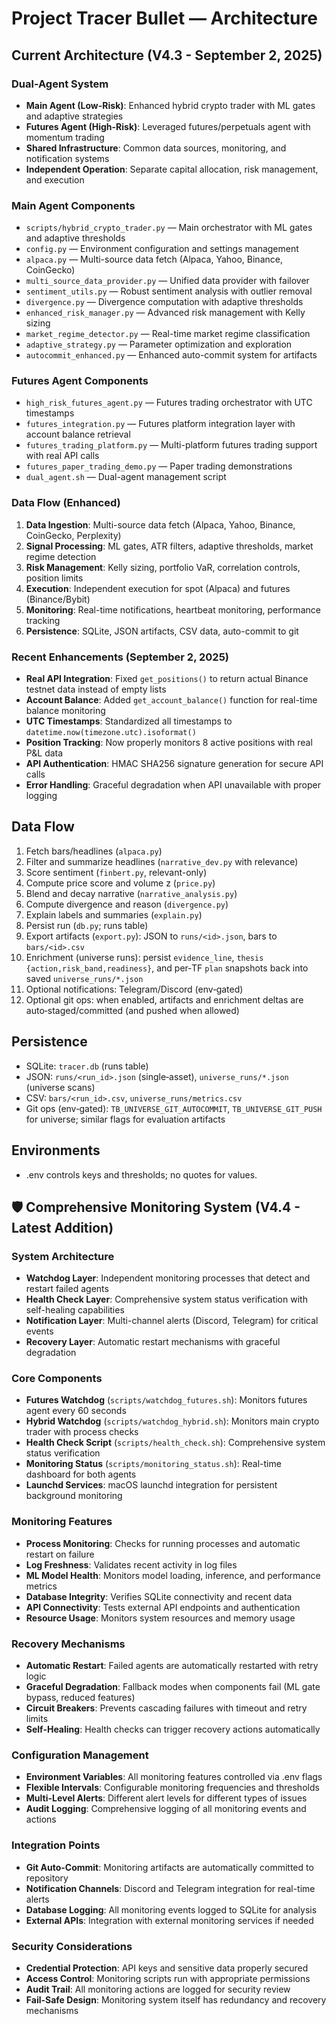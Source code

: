 # Project Tracer Bullet — Architecture

## Current Architecture (V4.3 - September 2, 2025)

### Dual-Agent System
- **Main Agent (Low-Risk)**: Enhanced hybrid crypto trader with ML gates and adaptive strategies
- **Futures Agent (High-Risk)**: Leveraged futures/perpetuals agent with momentum trading
- **Shared Infrastructure**: Common data sources, monitoring, and notification systems
- **Independent Operation**: Separate capital allocation, risk management, and execution

### Main Agent Components
- `scripts/hybrid_crypto_trader.py` — Main orchestrator with ML gates and adaptive thresholds
- `config.py` — Environment configuration and settings management
- `alpaca.py` — Multi-source data fetch (Alpaca, Yahoo, Binance, CoinGecko)
- `multi_source_data_provider.py` — Unified data provider with failover
- `sentiment_utils.py` — Robust sentiment analysis with outlier removal
- `divergence.py` — Divergence computation with adaptive thresholds
- `enhanced_risk_manager.py` — Advanced risk management with Kelly sizing
- `market_regime_detector.py` — Real-time market regime classification
- `adaptive_strategy.py` — Parameter optimization and exploration
- `autocommit_enhanced.py` — Enhanced auto-commit system for artifacts

### Futures Agent Components
- `high_risk_futures_agent.py` — Futures trading orchestrator with UTC timestamps
- `futures_integration.py` — Futures platform integration layer with account balance retrieval
- `futures_trading_platform.py` — Multi-platform futures trading support with real API calls
- `futures_paper_trading_demo.py` — Paper trading demonstrations
- `dual_agent.sh` — Dual-agent management script

### Data Flow (Enhanced)
1) **Data Ingestion**: Multi-source data fetch (Alpaca, Yahoo, Binance, CoinGecko, Perplexity)
2) **Signal Processing**: ML gates, ATR filters, adaptive thresholds, market regime detection
3) **Risk Management**: Kelly sizing, portfolio VaR, correlation controls, position limits
4) **Execution**: Independent execution for spot (Alpaca) and futures (Binance/Bybit)
5) **Monitoring**: Real-time notifications, heartbeat monitoring, performance tracking
6) **Persistence**: SQLite, JSON artifacts, CSV data, auto-commit to git

### Recent Enhancements (September 2, 2025)
- **Real API Integration**: Fixed `get_positions()` to return actual Binance testnet data instead of empty lists
- **Account Balance**: Added `get_account_balance()` function for real-time balance monitoring
- **UTC Timestamps**: Standardized all timestamps to `datetime.now(timezone.utc).isoformat()`
- **Position Tracking**: Now properly monitors 8 active positions with real P&L data
- **API Authentication**: HMAC SHA256 signature generation for secure API calls
- **Error Handling**: Graceful degradation when API unavailable with proper logging

## Data Flow
1) Fetch bars/headlines (`alpaca.py`)
2) Filter and summarize headlines (`narrative_dev.py` with relevance)
3) Score sentiment (`finbert.py`, relevant-only)
4) Compute price score and volume z (`price.py`)
5) Blend and decay narrative (`narrative_analysis.py`)
6) Compute divergence and reason (`divergence.py`)
7) Explain labels and summaries (`explain.py`)
8) Persist run (`db.py`; runs table)
9) Export artifacts (`export.py`): JSON to `runs/<id>.json`, bars to `bars/<id>.csv`
10) Enrichment (universe runs): persist `evidence_line`, `thesis {action,risk_band,readiness}`, and per‑TF `plan` snapshots back into saved `universe_runs/*.json`
11) Optional notifications: Telegram/Discord (env‑gated)
12) Optional git ops: when enabled, artifacts and enrichment deltas are auto‑staged/committed (and pushed when allowed)

## Persistence
- SQLite: `tracer.db` (runs table)
- JSON: `runs/<run_id>.json` (single‑asset), `universe_runs/*.json` (universe scans)
- CSV: `bars/<run_id>.csv`, `universe_runs/metrics.csv`
- Git ops (env‑gated): `TB_UNIVERSE_GIT_AUTOCOMMIT`, `TB_UNIVERSE_GIT_PUSH` for universe; similar flags for evaluation artifacts

## Environments
- .env controls keys and thresholds; no quotes for values.

## 🛡️ Comprehensive Monitoring System (V4.4 - Latest Addition)

### System Architecture
- **Watchdog Layer**: Independent monitoring processes that detect and restart failed agents
- **Health Check Layer**: Comprehensive system status verification with self-healing capabilities
- **Notification Layer**: Multi-channel alerts (Discord, Telegram) for critical events
- **Recovery Layer**: Automatic restart mechanisms with graceful degradation

### Core Components
- **Futures Watchdog** (`scripts/watchdog_futures.sh`): Monitors futures agent every 60 seconds
- **Hybrid Watchdog** (`scripts/watchdog_hybrid.sh`): Monitors main crypto trader with process checks
- **Health Check Script** (`scripts/health_check.sh`): Comprehensive system status verification
- **Monitoring Status** (`scripts/monitoring_status.sh`): Real-time dashboard for both agents
- **Launchd Services**: macOS launchd integration for persistent background monitoring

### Monitoring Features
- **Process Monitoring**: Checks for running processes and automatic restart on failure
- **Log Freshness**: Validates recent activity in log files
- **ML Model Health**: Monitors model loading, inference, and performance metrics
- **Database Integrity**: Verifies SQLite connectivity and recent data
- **API Connectivity**: Tests external API endpoints and authentication
- **Resource Usage**: Monitors system resources and memory usage

### Recovery Mechanisms
- **Automatic Restart**: Failed agents are automatically restarted with retry logic
- **Graceful Degradation**: Fallback modes when components fail (ML gate bypass, reduced features)
- **Circuit Breakers**: Prevents cascading failures with timeout and retry limits
- **Self-Healing**: Health checks can trigger recovery actions automatically

### Configuration Management
- **Environment Variables**: All monitoring features controlled via .env flags
- **Flexible Intervals**: Configurable monitoring frequencies and thresholds
- **Multi-Level Alerts**: Different alert levels for different types of issues
- **Audit Logging**: Comprehensive logging of all monitoring events and actions

### Integration Points
- **Git Auto-Commit**: Monitoring artifacts are automatically committed to repository
- **Notification Channels**: Discord and Telegram integration for real-time alerts
- **Database Logging**: All monitoring events logged to SQLite for analysis
- **External APIs**: Integration with external monitoring services if needed

### Security Considerations
- **Credential Protection**: API keys and sensitive data properly secured
- **Access Control**: Monitoring scripts run with appropriate permissions
- **Audit Trail**: All monitoring actions are logged for security review
- **Fail-Safe Design**: Monitoring system itself has redundancy and recovery mechanisms
